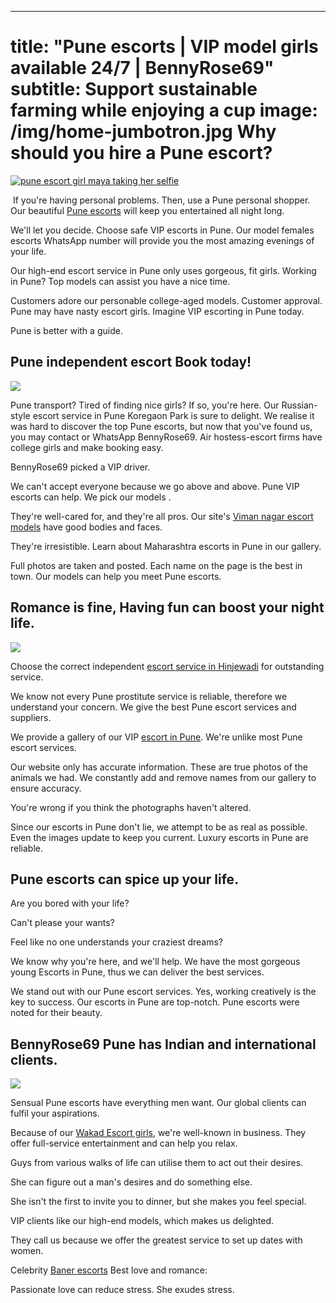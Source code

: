 ---
title: "Pune escorts | VIP model girls available 24/7 | BennyRose69"
subtitle: Support sustainable farming while enjoying a cup
image: /img/home-jumbotron.jpg
Why should you hire a Pune escort?
==================================

[![pune escort girl maya taking her selfie](https://www.puneescorts.me/wp-content/webp-express/webp-images/doc-root/wp-content/uploads/2017/03/IMG-20190827-WA0068.jpg.webp)](https://www.puneescorts.me/)

 If you're having personal problems. Then, use a Pune personal shopper. Our beautiful [Pune escorts](https://www.puneescorts.me/) will keep you entertained all night long.

We'll let you decide. Choose safe VIP escorts in Pune. Our model females escorts WhatsApp number will provide you the most amazing evenings of your life.

Our high-end escort service in Pune only uses gorgeous, fit girls. Working in Pune? Top models can assist you have a nice time.

Customers adore our personable college-aged models. Customer approval. Pune may have nasty escort girls. Imagine VIP escorting in Pune today.

Pune is better with a guide.

Pune independent escort Book today!
-----------------------------------

![](https://www.puneescorts.me/wp-content/webp-express/webp-images/doc-root/wp-content/uploads/2022/03/pune-escort-9.jpg.webp)

Pune transport? Tired of finding nice girls? If so, you're here. Our Russian-style escort service in Pune Koregaon Park is sure to delight. We realise it was hard to discover the top Pune escorts, but now that you've found us, you may contact or WhatsApp BennyRose69. Air hostess-escort firms have college girls and make booking easy.

BennyRose69 picked a VIP driver.

We can't accept everyone because we go above and above. Pune VIP escorts can help. We pick our models .

They're well-cared for, and they're all pros. Our site's [Viman nagar escort models](https://www.puneescorts.me/city/viman-nagar/) have good bodies and faces.

They're irresistible. Learn about Maharashtra escorts in Pune in our gallery.

Full photos are taken and posted. Each name on the page is the best in town. Our models can help you meet Pune escorts.

Romance is fine, Having fun can boost your night life.
------------------------------------------------------

![](https://www.puneescorts.me/wp-content/webp-express/webp-images/doc-root/wp-content/uploads/2017/03/IMG-20211028-WA0021.jpg.webp)

Choose the correct independent [escort service in Hinjewadi](https://www.puneescorts.me/city/hinjewadi-call-girls/) for outstanding service.

We know not every Pune prostitute service is reliable, therefore we understand your concern. We give the best Pune escort services and suppliers.

We provide a gallery of our VIP [escort in Pune](https://www.puneescorts.me/). We're unlike most Pune escort services.

Our website only has accurate information. These are true photos of the animals we had. We constantly add and remove names from our gallery to ensure accuracy.

You're wrong if you think the photographs haven't altered.

Since our escorts in Pune don't lie, we attempt to be as real as possible. Even the images update to keep you current. Luxury escorts in Pune are reliable.

Pune escorts can spice up your life.
------------------------------------

Are you bored with your life?

Can't please your wants?

Feel like no one understands your craziest dreams?

We know why you're here, and we'll help. We have the most gorgeous young Escorts in Pune, thus we can deliver the best services.

We stand out with our Pune escort services. Yes, working creatively is the key to success. Our escorts in Pune are top-notch. Pune escorts were noted for their beauty.

BennyRose69 Pune has Indian and international clients.
------------------------------------------------------

![](https://www.puneescorts.me/wp-content/webp-express/webp-images/doc-root/wp-content/uploads/2017/03/270x370-24.jpg.webp)

Sensual Pune escorts have everything men want. Our global clients can fulfil your aspirations.

Because of our [Wakad Escort girls](https://www.puneescorts.me/city/wakad/), we're well-known in business. They offer full-service entertainment and can help you relax.

Guys from various walks of life can utilise them to act out their desires.

She can figure out a man's desires and do something else.

She isn't the first to invite you to dinner, but she makes you feel special.

VIP clients like our high-end models, which makes us delighted.

They call us because we offer the greatest service to set up dates with women.

Celebrity [Baner escorts](https://www.puneescorts.me/city/baner/) Best love and romance:

Passionate love can reduce stress. She exudes stress.
